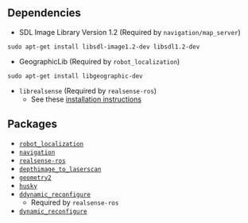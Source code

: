 ## Dependencies

* SDL Image Library Version 1.2 (Required by `navigation/map_server`)
```
sudo apt-get install libsdl-image1.2-dev libsdl1.2-dev
```
* GeographicLib (Required by `robot_localization`)
```
sudo apt-get install libgeographic-dev
```
* `librealsense` (Required by `realsense-ros`)
    * See these [installation instructions](https://github.com/IntelRealSense/librealsense/blob/master/doc/distribution_linux.md)

## Packages

* [`robot_localization`](https://github.com/cra-ros-pkg/robot_localization.git)
* [`navigation`](https://github.com/ros-planning/navigation.git)
* [`realsense-ros`](https://github.com/IntelRealSense/realsense-ros.git)
* [`depthimage_to_laserscan`](https://github.com/ros-perception/depthimage_to_laserscan.git)
* [`geometry2`](https://github.com/ros/geometry2.git)
* [`husky`](https://github.com/husky/husky.git)
* [`ddynamic_reconfigure`](https://github.com/pal-robotics/ddynamic_reconfigure.git)
    * Required by `realsense-ros`
* [`dynamic_reconfigure`](https://github.com/ros/dynamic_reconfigure.git)
